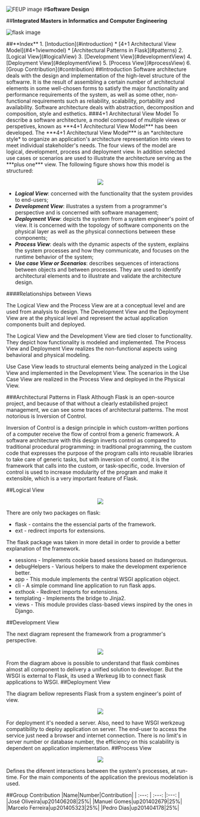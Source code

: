 ![FEUP image](https://sigarra.up.pt/feup/pt/WEB_GESSI_DOCS.download_file?p_name=F-370784536/logo_cores_oficiais.jpg)
#**Software Design**

##**Integrated Masters in Informatics and Computer Engineering**

![flask image](http://flask.pocoo.org/static/logo/flask.png)

<a name="index"/>
##**Index**
1. [Intoduction](#introduction)
  * [4+1 Architectural  View Model](#4+1viewmodel)
  * [Architectural Patterns in Flask](#patterns)
2. [Logical View](#logicalView)
3. [Development View](#developmentView)
4. [Deployment View](#deploymentView)
5. [Process View](#processView)
6. [Group Contribution](#contribution)

<a name="introduction"/>
##Introduction
  Software architecture deals with the design and implementation of the high-level structure of the softwarre. It is the result of assembling a certain number of architectural elements in some well-chosen forms to satisfy the major functionality and performance requirements of the system, as well as some other, non-functional requirements such as reliability, scalability, portability and availability. Software architecture deals with abstraction, decomposition and composition, style and esthetics.

<a name="4+1viewmodel"/>
###4+1 Architectural View Model 
  To describe a software architecture, a model composed of multiple views or perspetives, known as ***4+1 Architectural View Model*** has been developed. The ***4+1 Architectural View Model*** is an *architecture style* to organize an application's architecture representation into views to meet individual stakeholder's needs. The four views of the model are logical, development, process and deployment view. In addition selected use cases or scenarios are used to illustrate the architecture serving as the ***plus one*** view.  
  The following figure shows how this model is structured:
  
  <p align="center">
    <img src="https://github.com/rodavoce/flask/blob/development/esof/res/model.png">
  </p>
  
* ***Logical View***: concerned with the functionality that the system provides to end-users; 
* ***Development View***: illustrates a system from a programmer's perspective and is concerned with software management;
* ***Deployment View***: depicts the system from a system engineer's point of view. It is concerned with the topology of software components on the physical layer as well as the physical connections between these components;
* ***Process View***: deals with the dynamic aspects of the system, explains the system processes and how they communicate, and focuses on the runtime behavior of the system;
* ***Use case View or Scenarios***: describes sequences of interactions between objects and between processes. They are used to identify architectural elements and to illustrate and validate the architecture design.
  
####Relationships between Views

  The Logical View and the Process View are at a conceptual level and are used from analysis to design. The Development View and the Deployment View are at the physical level and represent the actual application components built and deployed.


The Logical View and the Development View are tied closer to functionality. They depict how functionality is modeled and implemented. The Process View and Deployment View realizes the non-functional aspects using behavioral and physical modeling.


Use Case View leads to structural elements being analyzed in the Logical View and implemented in the Development View. The scenarios in the Use Case View are realized in the Process View and deployed in the Physical View.

<a name="patterns"/>
###Architectural Patterns in Flask
Although Flask is an open-source project, and because of that without a clearly estabilished project management, we can see some traces of architectural patterns. The most notorious is Inversion of Control.

Inversion of Control is a design principle in which custom-written portions of a computer receive the flow of control from a generic framework. A software architecture with this design inverts control as compared to traditional procedural programming: in traditional programming, the custom code that expresses the purpose of the program calls into reusable libraries to take care of generic tasks, but with inversion of control, it is the framework that calls into the custom, or task-specific, code.
Inversion of control is used to increase modularity of the program and make it extensible, which is a very important feature of Flask.

<a name="logicalView"/>
##Logical View
  <p align="center">
    <img src="https://github.com/rodavoce/flask/blob/development/esof/res/logicalView.PNG">
  </p>
  
There are only two packages on flask:

 * flask - contains the the essencial parts of the framework.
 * ext -  redirect imports for extensions.

The flask package  was taken in more detail in order to provide a better explanation of the framework.

 * sessions - Implements cookie based sessions based on itsdangerous.
 * debugHelpers - Various helpers to make the development experience better.
 * app -  This module implements the central WSGI application object.
 * cli - A simple command line application to run flask apps.
 * exthook -  Redirect imports for extensions.
 * templating - Implements the bridge to Jinja2.
 * views - This module provides class-based views inspired by the ones in Django.  

<a name="developmentView"/>
##Development View

The next diagram represent the  framework from a programmer's perspective.

  <p align="center">
    <img src="https://github.com/rodavoce/flask/blob/development/esof/res/Development Model.png">
  </p>
From the diagram above is possible to understand that flask  combines almost all component to delivery a unified solution to developer.
But the WSGI is external  to Flask, its used a Werkeug lib to connect flask applications to WSGI.

<a name="deploymentView"/>
##Deployment View

The diagram bellow represents Flask from a system engineer's point of view.

  <p align="center">
    <img src="https://github.com/rodavoce/flask/blob/development/esof/res/Deployment Model.png">
  </p>
For deployment it's needed a server. Also, need to have WSGI werkzeug  compatibility  to deploy application on server.
 The end-user to access the service just need a browser and internet connection.
 There is no limit's in server number or database number, the efficiency on this scalability is dependent on application implementation.
 
<a name="processView"/>
##Process View
<p align="center">
    <img src="https://raw.githubusercontent.com/rodavoce/flask/master/esof/res/process_view.png">
  </p>
  
  Defines the diferent interactions between the system's processes, at run-time. For the main components of the application the previous modelation is used.

<a name="contribution"/>
##Group Contribution
|Name|Number|Contribution|
| :---: | :---: |:---: |
|José Oliveira|up201406208|25%|
|Manuel Gomes|up201402679|25%|
|Marcelo Ferreira|up201405323|25%|
|Pedro Dias|up201404178|25%|

